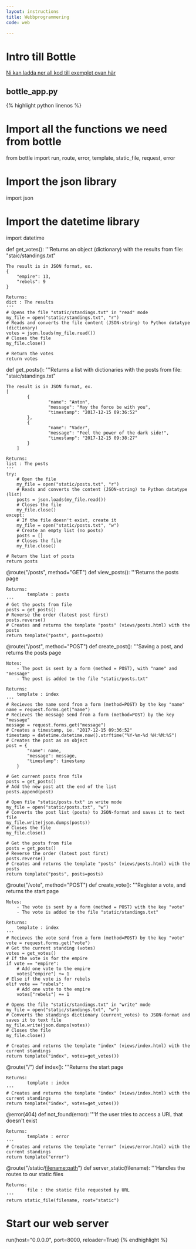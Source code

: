 ```yaml
---
layout: instructions
title: Webbprogrammering
code: web

---
```


# Intro till Bottle

[Ni kan ladda ner all kod till exemplet ovan här](/assets/zip/StarWars2.zip)

## bottle_app.py

{% highlight python linenos %}
# Import all the functions we need from bottle
from bottle import run, route, error, template, static_file, request, error
# Import the json library
import json
# Import the datetime library
import datetime

def get_votes():
    '''Returns an object (dictionary) with the results from file:
    "staic/standings.txt"

    The result is in JSON format, ex.
	{
		"empire": 13,
		"rebels": 9
	}

    Returns:
	dict : The results
    '''
    # Opens the file "static/standings.txt" in "read" mode
    my_file = open("static/standings.txt", "r")
    # Reads and converts the file content (JSON-string) to Python datatype (dictionary)
    votes = json.loads(my_file.read())
    # Closes the file
    my_file.close()

    # Return the votes
    return votes

def get_posts():
    '''Returns a list with dictionaries with the posts from file:
    "staic/standings.txt"

    The result is in JSON format, ex.
	[
            {
                    "name": "Anton",
                    "message": "May the force be with you",
                    "timestamp": "2017-12-15 09:36:52"
            },
            {
                    "name": "Vader",
                    "message": "Feel the power of the dark side!",
                    "timestamp": "2017-12-15 09:38:27"
            }
        ]

    Returns:
	list : The posts
    '''
    try:
        # Open the file
        my_file = open("static/posts.txt", "r")
        # Reads and converts the content (JSON-string) to Python datatype (list)
        posts = json.loads(my_file.read())
        # Closes the file
        my_file.close()
    except:
        # If the file doesn't exist, create it
        my_file = open("static/posts.txt", "w")
        # Create an empty list (no posts)
        posts = []
        # Closes the file
        my_file.close()

    # Return the list of posts
    return posts

@route("/posts", method="GET")
def view_posts():
    '''Returns the posts page

    Returns:
            template : posts
    '''
    # Get the posts from file
    posts = get_posts()
    # Reverse the order (latest post first)
    posts.reverse()
    # Creates and returns the template "posts" (views/posts.html) with the posts
    return template("posts", posts=posts)

@route("/post", method="POST")
def create_post():
    '''Saving a post, and returns the posts page

    Notes:
        - The post is sent by a form (method = POST), with "name" and "message"
        - The post is added to the file "static/posts.txt"

    Returns:
        template : index
    '''
    # Recieves the name send from a form (method=POST) by the key "name"
    name = request.forms.get("name")
    # Recieves the message send from a form (method=POST) by the key "message"
    message = request.forms.get("message")
    # Creates a timestamp, ie. "2017-12-15 09:36:52"
    timestamp = datetime.datetime.now().strftime("%Y-%m-%d %H:%M:%S")
    # Creates the post as an object
    post = {
            "name": name,
            "message": message,
            "timestamp": timestamp
        }

    # Get current posts from file
    posts = get_posts()
    # Add the new post att the end of the list
    posts.append(post)

    # Open file "static/posts.txt" in write mode
    my_file = open("static/posts.txt", "w")
    # Converts the post list (posts) to JSON-format and saves it to text file
    my_file.write(json.dumps(posts))
    # Closes the file
    my_file.close()

    # Get the posts from file
    posts = get_posts()
    # Reverse the order (latest post first)
    posts.reverse()
    # Creates and returns the template "posts" (views/posts.html) with the posts    
    return template("posts", posts=posts)

@route("/vote", method="POST")
def create_vote():
    '''Register a vote, and returns the start page

    Notes:
        - The vote is sent by a form (method = POST) with the key "vote"
        - The vote is added to the file "static/standings.txt"

    Returns:
        template : index
    '''
    # Recieves the vote send from a form (method=POST) by the key "vote"
    vote = request.forms.get("vote")
    # Get the current standing (votes)
    votes = get_votes()
    # If the vote is for the empire
    if vote == "empire":
        # Add one vote to the empire
        votes["empire"] += 1
    # Else if the vote is for rebels
    elif vote == "rebels":
        # Add one vote to the empire
        votes["rebels"] += 1

    # Opens the file "static/standings.txt" in "write" mode
    my_file = open("static/standings.txt", "w")
    # Converts the standings dictionary (current_votes) to JSON-format and saves it to text file
    my_file.write(json.dumps(votes))
    # Closes the file
    my_file.close()

    # Creates and returns the template "index" (views/index.html) with the current standings
    return template("index", votes=get_votes())

@route("/")
def index():
    '''Returns the start page

    Returns:
            template : index
    '''
    # Creates and returns the template "index" (views/index.html) with the current standings
    return template("index", votes=get_votes())

@error(404)
def not_found(error):
    '''If the user tries to access a URL that doesn't exist

    Returns:
            template : error
    '''
    # Creates and returns the template "error" (views/error.html) with the current standings
    return template("error")

@route("/static/<filename:path>")
def server_static(filename):
    '''Handles the routes to our static files

    Returns:
            file : the static file requested by URL
    '''
    return static_file(filename, root="static")

# Start our web server
run(host="0.0.0.0", port=8000, reloader=True)
{% endhighlight %}
